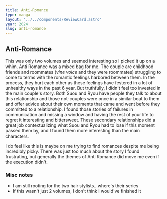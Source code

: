 ```yaml
---
title: Anti-Romance
type: manga
layout: '../../components/ReviewCard.astro'
year: 2024
slug: anti-romance
---
```

## Anti-Romance

This was only two volumes and seemed interesting so I picked it up on a whim. Anti Romance was a mixed bag for me. The couple are childhood friends and roommates (*vine voice* and they were roommates) struggling to come to terms with the romantic feelings harbored between them. In the process, they hurt each other as these feelings have festered in a lot of unhealthy ways in the past 6 year. But truthfully, I didn't feel too invested in the main couple's story. Both Suou and Ryou have people they talk to about this relationship and those not-couples were once in a similar boat to them and offer advice about their own moments that came and went before they committed to a relationship. I found those stories of failures in communication and missing a window and having the rest of your life to regret it interesting and bittersweet. These secondary relationships did a great job contextualizing what Suou and Ryou had to lose if this moment passed them by, and I found them more interesting than the main characters.  
  
I do feel like this is maybe on me trying to find romances despite me being incredibly picky. There was just too much about the story I found frustrating, but generally the themes of Anti Romance did move me even if the execution didn't.  

### Misc notes

* I am still rooting for the two hair stylists...where's their series
* If this wasn't just 2 volumes, I don't think I would've finished it
